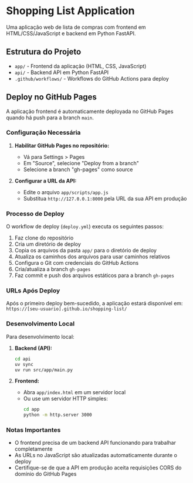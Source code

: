 # Shopping List Application

Uma aplicação web de lista de compras com frontend em HTML/CSS/JavaScript e backend em Python FastAPI.

## Estrutura do Projeto

- `app/` - Frontend da aplicação (HTML, CSS, JavaScript)
- `api/` - Backend API em Python FastAPI
- `.github/workflows/` - Workflows do GitHub Actions para deploy

## Deploy no GitHub Pages

A aplicação frontend é automaticamente deployada no GitHub Pages quando há push para a branch `main`.

### Configuração Necessária

1. **Habilitar GitHub Pages no repositório:**
   - Vá para Settings > Pages
   - Em "Source", selecione "Deploy from a branch"
   - Selecione a branch "gh-pages" como source

2. **Configurar a URL da API:**
   - Edite o arquivo `app/scripts/app.js`
   - Substitua `http://127.0.0.1:8000` pela URL da sua API em produção

### Processo de Deploy

O workflow de deploy (`deploy.yml`) executa os seguintes passos:

1. Faz clone do repositório
2. Cria um diretório de deploy
3. Copia os arquivos da pasta `app/` para o diretório de deploy
4. Atualiza os caminhos dos arquivos para usar caminhos relativos
5. Configura o Git com credenciais do GitHub Actions
6. Cria/atualiza a branch `gh-pages`
7. Faz commit e push dos arquivos estáticos para a branch `gh-pages`

### URLs Após Deploy

Após o primeiro deploy bem-sucedido, a aplicação estará disponível em:
`https://[seu-usuario].github.io/shopping-list/`

### Desenvolvimento Local

Para desenvolvimento local:

1. **Backend (API):**
   ```bash
   cd api
   uv sync
   uv run src/app/main.py
   ```

2. **Frontend:**
   - Abra `app/index.html` em um servidor local
   - Ou use um servidor HTTP simples:
     ```bash
     cd app
     python -m http.server 3000
     ```

### Notas Importantes

- O frontend precisa de um backend API funcionando para trabalhar completamente
- As URLs no JavaScript são atualizadas automaticamente durante o deploy
- Certifique-se de que a API em produção aceita requisições CORS do domínio do GitHub Pages